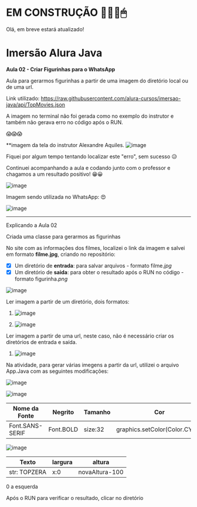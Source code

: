 # EM CONSTRUÇÃO 🔨👩‍💻🖱

Olá, em breve estará atualizado! 

# Imersão Alura Java
 
 **Aula 02 - Criar Figurinhas para o WhatsApp**
 
 Aula para gerarmos figurinhas a partir de uma imagem do diretório local ou de uma url.
 
 Link utilizado: https://raw.githubusercontent.com/alura-cursos/imersao-java/api/TopMovies.json

 A imagem no terminal não foi gerada como no exemplo do instrutor e também não gerava erro no código após o RUN.
 
 😱😱😱
 
 **imagem da tela do instrutor Alexandre Aquiles.
 ![image](https://user-images.githubusercontent.com/108991648/180019681-17a97773-414c-4968-9c68-0c5cc8e343fd.png)
 
 Fiquei por algum tempo tentando localizar este "erro", sem sucesso 😥
 
 Continuei acompanhando a aula e codando junto com o professor e chagamos a um resultado positivo! 😁😀
 
 ![image](https://user-images.githubusercontent.com/108991648/180098860-5ed8e6f8-93d7-4c02-949d-43aad211cea6.png)
 
 Imagem sendo utilizada no WhatsApp: 😍
 
 ![image](https://user-images.githubusercontent.com/108991648/180099970-58f76db9-5f62-4037-9276-eb8ef313bd44.png)


 
 
 
 
 _________________________
Explicando a Aula 02

Criada uma classe para gerarmos as figurinhas 

 
   
    
     


No site com as informações dos filmes, localizei o link da imagem e salvei em formato **filme.jpg**, criando no repositório:
- [x] Um diretório de **entrada**: para salvar arquivos - formato filme.*jpg*
- [x] Um diretório de **saida**: para obter o resultado após o RUN no código - formato figurinha.*png*

![image](https://user-images.githubusercontent.com/108991648/180031491-469046eb-5871-44fd-a7ba-7c94053b3a0a.png)

Ler imagem a partir de um diretório, dois formatos:

1. ![image](https://user-images.githubusercontent.com/108991648/180036305-585c229e-f7b9-4168-b208-fbfad3d8492b.png)

1. ![image](https://user-images.githubusercontent.com/108991648/180037371-61b7228a-529b-4214-9c95-7d2b498c4b41.png)

Ler imagem a partir de uma url, neste caso, não é necessário criar os diretórios de entrada e saída.
1. ![image](https://user-images.githubusercontent.com/108991648/180038772-b2f26800-5681-4d23-bff7-e9741209c43b.png)

Na atividade, para gerar várias imegens a partir da url, utilizei o arquivo App.Java com as seguintes modificações:

![image](https://user-images.githubusercontent.com/108991648/180046057-3193f691-59d0-43f7-a34e-8d9d81a2c82d.png)





![image](https://user-images.githubusercontent.com/108991648/180033895-b4ab4b37-a3a0-47cb-bd00-889b994e2aa0.png)

Nome da Fonte | Negrito | Tamanho | Cor
---|---|---|---
Font.SANS-SERIF | Font.BOLD | size:32 | graphics.setColor(Color.CYAN)



![image](https://user-images.githubusercontent.com/108991648/180035045-71b75082-c32a-460d-8d75-214a08fc41fa.png)

Texto | largura | altura
---|---|---
str: TOPZERA | x:0 | novaAltura-100


0 a esquerda

Após o RUN para verificar o resultado, clicar no diretório 
